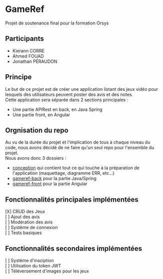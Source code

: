 # GameRef
Projet de soutenance final pour la formation Orsys

## Participants
- Kierann CORRE
- Ahmed FOUAD
- Jonathan PÉRAUDON

## Principe
Le but de ce projet est de créer une application listant des jeux vidéo pour lesquels des utilisateurs peuvent poster des avis et des notes.  
Cette application sera séparée dans 2 sections principales :
- Une partie APIRest en back, en Java Spring
- Une partie front, en Angular 


## Orgnisation du repo
Au vu de la durée du projet et l'implication de tous à chaque niveau du code, nous avons décidé de ne faire qu'un seul repo pour l'ensemble du projet.  
Nous avons donc 3 dossiers :
- [conception](./conception) qui contient tout ce qui touche à la préparation de l'application (maquettage, diagramme ERR, etc...) 
- [gameref-back](./gamere-back) pour la partie Java/Spring
- [gameref-front](./gamere-front) pour la partie Angular

## Fonctionnalités principales implémentées
[X] CRUD des Jeux  
[ ] Ajout des avis  
[ ] Modération des avis  
[ ] Système de connexion  
[ ] Tests basiques

## Fonctionnalités secondaires implémentées
[ ] Système d'insciption  
[ ] Utilisation du token JWT  
[ ] Téléversement d'images pour les jeux  
